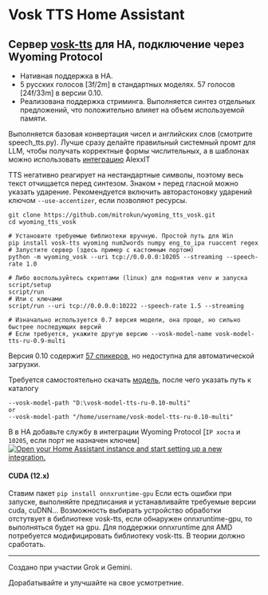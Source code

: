 # Vosk TTS Home Assistant

## Сервер [vosk-tts](https://github.com/alphacep/vosk-tts) для HA, подключение через Wyoming Protocol
- Нативная поддержка в HA.
- 5 русских голосов [3f/2m] в стандартных моделях. 57 голосов [24f/33m] в версии 0.10.
- Реализована поддержка стриминга. Выполняется синтез отдельных предложений, что положительно влияет на объем используемой памяти.

 
Выполняется базовая конвертация чисел и английских слов (смотрите speech_tts.py). Лучше сразу делайте правильный системный промт для LLM, чтобы получать корректные формы числительных, а в шаблонах можно использовать [интеграцию](https://github.com/AlexxIT/MorphNumbers) AlexxIT

TTS негативно реагирует на нестандартные символы, поэтому весь текст отчищается перед синтезом. Знаком `+` перед гласной можно указать ударение. Рекомендуется включить авторастоновку ударений ключом `--use-accentizer`, если позволяют ресурсы.
```
git clone https://github.com/mitrokun/wyoming_tts_vosk.git
cd wyoming_tts_vosk

# Установите требуемые библиотеки вручную. Простой путь для Win
pip install vosk-tts wyoming num2words numpy eng_to_ipa ruaccent regex
# Запустите сервер (здесь пример с кастомным портом)
python -m wyoming_vosk --uri tcp://0.0.0.0:10205 --streaming --speech-rate 1.0

# Либо воспользуйтесь скриптами (linux) для поднятия venv и запуска 
script/setup
script/run
# Или с ключами
script/run --uri tcp://0.0.0.0:10222 --speech-rate 1.5 --streaming

# Изначально используется 0.7 версия модели, она проще, но сильно быстрее последующих версий
# Если требуется, укажите другую версию --vosk-model-name vosk-model-tts-ru-0.9-multi
```
Версия 0.10 содержит [57 спикеров](https://mitrokun.github.io/voskvoice/), но недоступна для автоматической загрузки.

Требуется самостоятельно скачать [модель](https://alphacephei.com/vosk/models/vosk-model-tts-ru-0.10-multi.zip), после чего указать путь к каталогу
```
--vosk-model-path "D:\vosk-model-tts-ru-0.10-multi"
or
--vosk-model-path "/home/username/vosk-model-tts-ru-0.10-multi"
```


В в HA добавьте службу в интеграции Wyoming Protocol [`IP хоста` и `10205`, если порт не назначен ключем]
[![Open your Home Assistant instance and start setting up a new integration.](https://my.home-assistant.io/badges/config_flow_start.svg)](https://my.home-assistant.io/redirect/config_flow_start/?domain=wyoming)

#### CUDA (12.x) 
Ставим пакет
`pip install onnxruntime-gpu`
Если есть ошибки при запуске, выполняйте предписания и устанавливайте требуемые версии cuda, cuDNN...
Возможность выбирать устройство обработки отстутвует в библиотеке vosk-tts, если обнаружен onnxruntime-gpu, то выполняться будет на gpu.
Для поддержки onnxruntime для AMD потребуется модифицировать библиотеку vosk-tts. В теории должно сработать.

---
Создано при участии Grok и Gemini. 

Дорабатывайте и улучшайте на свое усмотретние.
